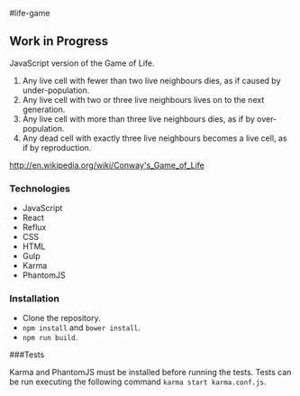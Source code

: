 #life-game

## Work in Progress

JavaScript version of the Game of Life.

1. Any live cell with fewer than two live neighbours dies, as if caused by under-population.
2. Any live cell with two or three live neighbours lives on to the next generation.
3. Any live cell with more than three live neighbours dies, as if by over-population.
4. Any dead cell with exactly three live neighbours becomes a live cell, as if by reproduction.

http://en.wikipedia.org/wiki/Conway's_Game_of_Life

### Technologies
- JavaScript
- React
- Reflux
- CSS
- HTML
- Gulp
- Karma
- PhantomJS

### Installation

- Clone the repository.
- `npm install` and `bower install`.
- `npm run build`.

###Tests

Karma and PhantomJS must be installed before running the tests.
Tests can be run executing the following command `karma start karma.conf.js`.
